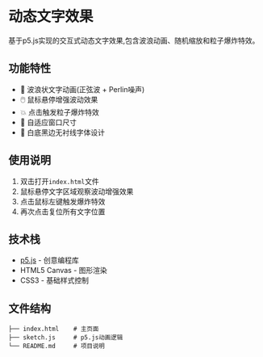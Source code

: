 # 动态文字效果

基于p5.js实现的交互式动态文字效果,包含波浪动画、随机缩放和粒子爆炸特效。

## 功能特性
- 🌊 波浪状文字动画(正弦波 + Perlin噪声)
- 🖱️ 鼠标悬停增强波动效果
- 💥 点击触发粒子爆炸特效
- 🔄 自适应窗口尺寸
- 🎨 白底黑边无衬线字体设计

## 使用说明
1. 双击打开`index.html`文件
2. 鼠标悬停文字区域观察波动增强效果
3. 点击鼠标左键触发爆炸特效
4. 再次点击复位所有文字位置

## 技术栈
- [p5.js](https://p5js.org/) - 创意编程库
- HTML5 Canvas - 图形渲染
- CSS3 - 基础样式控制

## 文件结构
```
├── index.html    # 主页面
├── sketch.js     # p5.js动画逻辑
└── README.md     # 项目说明